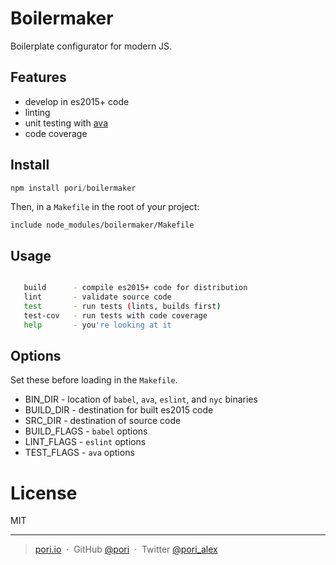 # Boilermaker

Boilerplate configurator for modern JS.

## Features

* develop in es2015+ code
* linting
* unit testing with [ava](https://github.com/avajs/ava)
* code coverage

## Install

```js
npm install pori/boilermaker
```

Then, in a `Makefile` in the root of your project:

```make
include node_modules/boilermaker/Makefile
```

## Usage

```sh

   build      - compile es2015+ code for distribution
   lint       - validate source code
   test       - run tests (lints, builds first)
   test-cov   - run tests with code coverage
   help       - you're looking at it

```

## Options

Set these before loading in the `Makefile`.

* BIN_DIR - location of `babel`, `ava`, `eslint`, and `nyc` binaries
* BUILD_DIR - destination for built es2015 code 
* SRC_DIR - destination of source code 
* BUILD_FLAGS - `babel` options 
* LINT_FLAGS - `eslint` options 
* TEST_FLAGS - `ava` options 

# License

  MIT

---

> [pori.io](http://pori.io) &nbsp;&middot;&nbsp;
> GitHub [@pori](https://github.com/pori) &nbsp;&middot;&nbsp;
> Twitter [@pori_alex](https://twitter.com/pori_alex)



